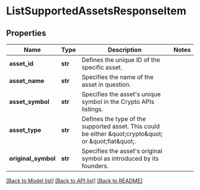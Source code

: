 # ListSupportedAssetsResponseItem


## Properties
Name | Type | Description | Notes
------------ | ------------- | ------------- | -------------
**asset_id** | **str** | Defines the unique ID of the specific asset. | 
**asset_name** | **str** | Specifies the name of the asset in question. | 
**asset_symbol** | **str** | Specifies the asset&#39;s unique symbol in the Crypto APIs listings. | 
**asset_type** | **str** | Defines the type of the supported asset. This could be either \&quot;crypto\&quot; or \&quot;fiat\&quot;. | 
**original_symbol** | **str** | Specifies the asset&#39;s original symbol as introduced by its founders. | 

[[Back to Model list]](../README.md#documentation-for-models) [[Back to API list]](../README.md#documentation-for-api-endpoints) [[Back to README]](../README.md)


